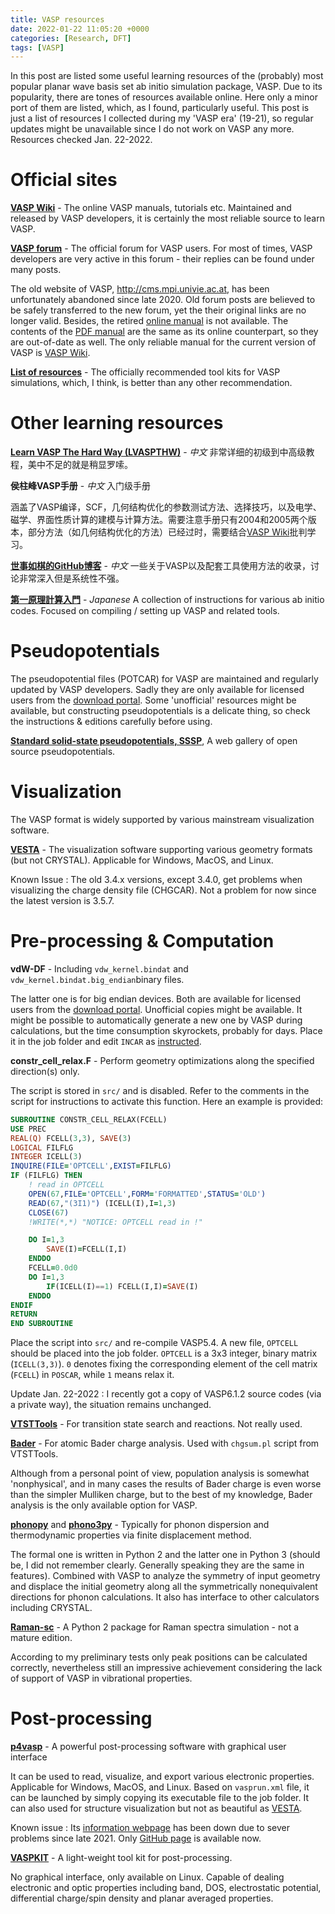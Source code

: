 ```yaml
---
title: VASP resources
date: 2022-01-22 11:05:20 +0000
categories: [Research, DFT]
tags: [VASP]
---
```


In this post are listed some useful learning resources of the (probably) most popular planar wave basis set ab initio simulation package, VASP. Due to its popularity, there are tones of resources available online. Here only a minor port of them are listed, which, as I found, particularly useful. This post is just a list of resources I collected during my 'VASP era' (19-21), so regular updates might be unavailable since I do not work on VASP any more. Resources checked Jan. 22-2022. 

# Official sites
[**VASP Wiki**](https://www.vasp.at/wiki/index.php/The_VASP_Manual) - The online VASP manuals, tutorials etc. Maintained and released by VASP developers, it is certainly the most reliable source to learn VASP. 

[**VASP forum**](https://www.vasp.at/forum/) - The official forum for VASP users. For most of times, VASP developers are very active in this forum - their replies can be found under many posts. 

The old website of VASP, <http://cms.mpi.univie.ac.at>, has been unfortunately abandoned since late 2020. Old forum posts are believed to be safely transferred to the new forum, yet the their original links are no longer valid. Besides, the retired [online manual](https://cms.mpi.univie.ac.at/vasp/vasp/vasp.html) is not available. The contents of the [PDF manual](http://cms.mpi.univie.ac.at/vasp/vasp.pdf) are the same as its online counterpart, so they are out-of-date as well. The only reliable manual for the current version of VASP is [VASP Wiki](https://www.vasp.at/wiki/index.php/The_VASP_Manual). 

[**List of resources**](https://www.vasp.at/resources/) - The officially recommended tool kits for VASP simulations, which, I think, is better than any other recommendation. 

# Other learning resources
[**Learn VASP The Hard Way (LVASPTHW)**](https://www.bigbrosci.com/) - *中文* 非常详细的初级到中高级教程，美中不足的就是稍显罗嗦。 

**侯柱峰VASP手册** - *中文* 入门级手册

涵盖了VASP编译，SCF，几何结构优化的参数测试方法、选择技巧，以及电学、磁学、界面性质计算的建模与计算方法。需要注意手册只有2004和2005两个版本，部分方法（如几何结构优化的方法）已经过时，需要结合[VASP Wiki](https://www.vasp.at/wiki/index.php/The_VASP_Manual)批判学习。

[**世事如棋的GitHub博客**](http://blog.wangruixing.cn/2019/05/01/scf/) - *中文* 一些关于VASP以及配套工具使用方法的收录，讨论非常深入但是系统性不强。

[**第一原理計算入門**](https://www5.hp-ez.com/hp/calculations/page1) - *Japanese* A collection of instructions for various ab initio codes. Focused on compiling / setting up VASP and related tools.

# Pseudopotentials
The pseudopotential files (POTCAR) for VASP are maintained and regularly updated by VASP developers. Sadly they are only available for licensed users from the [download portal](https://www.vasp.at/vasp-portal/login/?next=/vasp-portal/). Some 'unofficial' resources might be available, but constructing pseudopotentials is a delicate thing, so check the instructions & editions carefully before using. 

[**Standard solid-state pseudopotentials, SSSP**](https://www.materialscloud.org/discover/sssp/table/efficiency), A web gallery of open source pseudopotentials. 

# Visualization
The VASP format is widely supported by various mainstream visualization software. 

[**VESTA**](http://jp-minerals.org/vesta/en/) - The visualization software supporting various geometry formats (but not CRYSTAL). Applicable for Windows, MacOS, and Linux.

Known Issue
: The old 3.4.x versions, except 3.4.0, get problems when visualizing the charge density file (CHGCAR). Not a problem for now since the latest version is 3.5.7. 

# Pre-processing & Computation
**vdW-DF** - Including `vdw_kernel.bindat` and `vdw_kernel.bindat.big_endian`binary files. 

The latter one is for big endian devices. Both are available for licensed users from the [download portal](https://www.vasp.at/vasp-portal/login/?next=/vasp-portal/). Unofficial copies might be available. It might be possible to automatically generate a new one by VASP during calculations, but the time consumption skyrockets, probably for days. Place it in the job folder and edit `INCAR` as [instructed](https://www.vasp.at/wiki/index.php/VdW-DF_functional_of_Langreth_and_Lundqvist_et_al.).

**constr_cell_relax.F** - Perform geometry optimizations along the specified direction(s) only. 

The script is stored in `src/` and is disabled. Refer to the comments in the script for instructions to activate this function. Here an example is provided: 

``` fortran
SUBROUTINE CONSTR_CELL_RELAX(FCELL)
USE PREC
REAL(Q) FCELL(3,3), SAVE(3)
LOGICAL FILFLG
INTEGER ICELL(3)
INQUIRE(FILE='OPTCELL',EXIST=FILFLG)
IF (FILFLG) THEN
    ! read in OPTCELL
    OPEN(67,FILE='OPTCELL',FORM='FORMATTED',STATUS='OLD')
    READ(67,"(3I1)") (ICELL(I),I=1,3)
    CLOSE(67)
    !WRITE(*,*) "NOTICE: OPTCELL read in !"

    DO I=1,3
        SAVE(I)=FCELL(I,I)
    ENDDO
    FCELL=0.0d0
    DO I=1,3
        IF(ICELL(I)==1) FCELL(I,I)=SAVE(I)
    ENDDO
ENDIF
RETURN
END SUBROUTINE
```

Place the script into `src/` and re-compile VASP5.4. A new file, `OPTCELL` should be placed into the job folder. `OPTCELL` is a 3x3 integer, binary matrix (`ICELL(3,3)`). `0` denotes fixing the corresponding element of the cell matrix (`FCELL`) in `POSCAR`, while `1` means relax it. 

Update Jan. 22-2022
: I recently got a copy of VASP6.1.2 source codes (via a private way), the situation remains unchanged. 

[**VTSTTools**](https://theory.cm.utexas.edu/vtsttools/index.html) - For transition state search and reactions. Not really used. 

[**Bader**](http://theory.cm.utexas.edu/henkelman/code/bader/) - For atomic Bader charge analysis. Used with `chgsum.pl` script from VTSTTools. 

Although from a personal point of view, population analysis is somewhat 'nonphysical', and in many cases the results of Bader charge is even worse than the simpler Mulliken charge, but to the best of my knowledge, Bader analysis is the only available option for VASP. 

[**phonopy**](https://phonopy.github.io/phonopy/) and [**phono3py**](http://phonopy.github.io/phono3py/) - Typically for phonon dispersion and thermodynamic properties via finite displacement method. 

The formal one is written in Python 2 and the latter one in Python 3 (should be, I did not remember clearly. Generally speaking they are the same in features). Combined with VASP to analyze the symmetry of input geometry and displace the initial geometry along all the symmetrically nonequivalent directions for phonon calculations. It also has interface to other calculators including CRYSTAL. 

[**Raman-sc**](https://github.com/raman-sc/VASP) - A Python 2 package for Raman spectra simulation - not a mature edition.

According to my preliminary tests only peak positions can be calculated correctly, nevertheless still an impressive achievement considering the lack of support of VASP in vibrational properties. 

# Post-processing
[**p4vasp**](https://github.com/orest-d/p4vasp) - A powerful post-processing software with graphical user interface

It can be used to read, visualize, and export various electronic properties. Applicable for Windows, MacOS, and Linux. Based on `vasprun.xml` file, it can be launched by simply copying its executable file to the job folder. It can also used for structure visualization but not as beautiful as [VESTA](http://jp-minerals.org/vesta/en/). 

Known issue
: Its [information webpage](http://www.p4vasp.at/) has been down due to sever problems since late 2021. Only [GitHub page](https://github.com/orest-d/p4vasp) is available now. 

[**VASPKIT**](http://vaspkit.sourceforge.net/) - A light-weight tool kit for post-processing. 

No graphical interface, only available on Linux. Capable of dealing electronic and optic properties including band, DOS, electrostatic potential, differential charge/spin density and planar averaged properties. 
